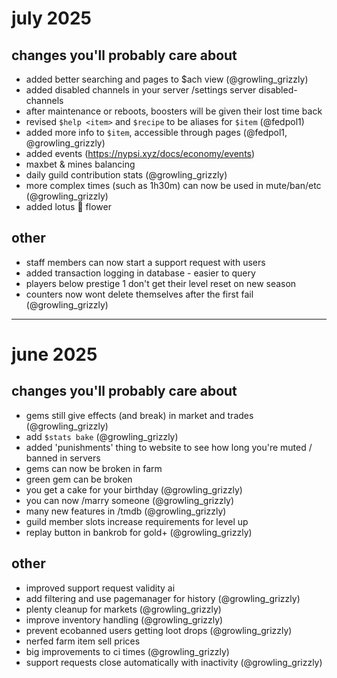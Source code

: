 # july 2025

## changes you'll probably care about

- added better searching and pages to $ach view (@growling_grizzly)
- added disabled channels in your server /settings server disabled-channels
- after maintenance or reboots, boosters will be given their lost time back
- revised `$help <item>` and `$recipe` to be aliases for `$item` (@fedpol1)
- added more info to `$item`, accessible through pages (@fedpol1, @growling_grizzly)
- added events (https://nypsi.xyz/docs/economy/events)
- maxbet & mines balancing
- daily guild contribution stats (@growling_grizzly)
- more complex times (such as 1h30m) can now be used in mute/ban/etc (@growling_grizzly)
- added lotus 🪷 flower

## other

- staff members can now start a support request with users
- added transaction logging in database - easier to query
- players below prestige 1 don't get their level reset on new season
- counters now wont delete themselves after the first fail (@growling_grizzly)

---

# june 2025

## changes you'll probably care about

- gems still give effects (and break) in market and trades (@growling_grizzly)
- add `$stats bake` (@growling_grizzly)
- added 'punishments' thing to website to see how long you're muted / banned in servers
- gems can now be broken in farm
- green gem can be broken
- you get a cake for your birthday (@growling_grizzly)
- you can now /marry someone (@growling_grizzly)
- many new features in /tmdb (@growling_grizzly)
- guild member slots increase requirements for level up
- replay button in bankrob for gold+ (@growling_grizzly)

## other

- improved support request validity ai
- add filtering and use pagemanager for history (@growling_grizzly)
- plenty cleanup for markets (@growling_grizzly)
- improve inventory handling (@growling_grizzly)
- prevent ecobanned users getting loot drops (@growling_grizzly)
- nerfed farm item sell prices
- big improvements to ci times (@growling_grizzly)
- support requests close automatically with inactivity (@growling_grizzly)
